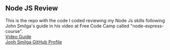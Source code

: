## Node JS Review

This is the repo with the code I coded reviewing my Node Js skills following John Smilga's guide in his video at Free Code Camp called "node-express-course".<br>
[Video Guide](https://www.youtube.com/watch?v=Oe421EPjeBE)<br>
[Jonh Smilga GitHub Profile](https://github.com/john-smilga)
